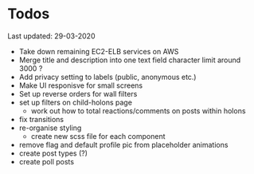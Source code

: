 # Todos
Last updated: 29-03-2020

- Take down remaining EC2-ELB services on AWS
- Merge title and description into one text field character limit around 3000 ?
- Add privacy setting to labels (public, anonymous etc.)
- Make UI responisve for small screens
- Set up reverse orders for wall filters
- set up filters on child-holons page
    - work out how to total reactions/comments on posts within holons
- fix transitions
- re-organise styling
    - create new scss file for each component
- remove flag and default profile pic from placeholder animations
- create post types (?)
- create poll posts
